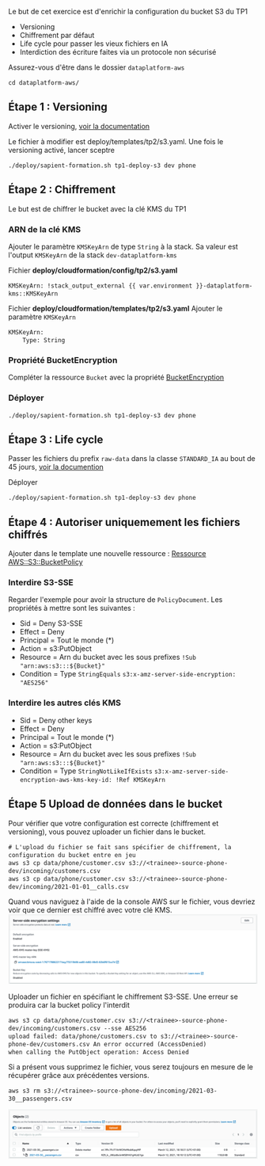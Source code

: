 
Le but de cet exercice est d'enrichir la configuration du bucket S3 du TP1
* Versioning
* Chiffrement par défaut
* Life cycle pour passer les vieux fichiers en IA 
* Interdiction des écriture faites via un protocole non sécurisé


Assurez-vous d'être dans le dossier `dataplatform-aws` 
```shell
cd dataplatform-aws/
```

## Étape 1 : Versioning
Activer le versioning, [voir la documentation](https://docs.aws.amazon.com/AWSCloudFormation/latest/UserGuide/aws-properties-s3-bucket.html#cfn-s3-bucket-versioning)

Le fichier à modifier est deploy/templates/tp2/s3.yaml. Une fois le versioning activé, lancer sceptre
 
```shell
./deploy/sapient-formation.sh tp1-deploy-s3 dev phone
```

## Étape 2 : Chiffrement
Le but est de chiffrer le bucket avec la clé KMS du TP1

### ARN de la clé KMS
Ajouter le paramètre `KMSKeyArn` de type `String` à la stack. Sa valeur est l'output `KMSKeyArn` de la stack `dev-dataplatform-kms`

Fichier **deploy/cloudformation/config/tp2/s3.yaml**
```
KMSKeyArn: !stack_output_external {{ var.environment }}-dataplatform-kms::KMSKeyArn
``` 

Fichier **deploy/cloudformation/templates/tp2/s3.yaml**
Ajouter le paramètre `KMSKeyArn`
```
KMSKeyArn:
    Type: String
```

### Propriété BucketEncryption
Compléter la ressource `Bucket` avec la propriété [BucketEncryption](https://docs.aws.amazon.com/AWSCloudFormation/latest/UserGuide/aws-properties-s3-bucket.html#cfn-s3-bucket-bucketencryption)

### Déployer
```
./deploy/sapient-formation.sh tp1-deploy-s3 dev phone
```

## Étape 3 : Life cycle
Passer les fichiers du prefix `raw-data` dans la classe `STANDARD_IA` au bout de 45 jours,
[voir la documention](https://docs.aws.amazon.com/AWSCloudFormation/latest/UserGuide/aws-properties-s3-bucket.html#cfn-s3-bucket-lifecycleconfig)

Déployer
```
./deploy/sapient-formation.sh tp1-deploy-s3 dev phone
```

## Étape 4 : Autoriser uniquemement les fichiers chiffrés
Ajouter dans le template une nouvelle ressource : [Ressource AWS::S3::BucketPolicy](https://docs.aws.amazon.com/AWSCloudFormation/latest/UserGuide/aws-properties-s3-policy.html)

### Interdire S3-SSE
Regarder l'exemple pour avoir la structure de `PolicyDocument`. Les propriétés à mettre sont les suivantes :
* Sid = Deny S3-SSE
* Effect = Deny
* Principal = Tout le monde (*)
* Action = s3:PutObject
* Resource = Arn du bucket avec les sous prefixes `!Sub "arn:aws:s3:::${Bucket}"`
* Condition = Type `StringEquals` `s3:x-amz-server-side-encryption: "AES256"`

### Interdire les autres clés KMS
* Sid = Deny other keys
* Effect = Deny
* Principal = Tout le monde (*)
* Action = s3:PutObject
* Resource = Arn du bucket avec les sous prefixes `!Sub "arn:aws:s3:::${Bucket}"`
* Condition = Type `StringNotLikeIfExists` `s3:x-amz-server-side-encryption-aws-kms-key-id: !Ref KMSKeyArn`


## Étape 5 Upload de données dans le bucket

Pour vérifier que votre configuration est correcte (chiffrement et versioning), vous pouvez uploader un fichier dans le bucket.

```shell
# L'upload du fichier se fait sans spécifier de chiffrement, la configuration du bucket entre en jeu
aws s3 cp data/phone/customer.csv s3://<trainee>-source-phone-dev/incoming/customers.csv
aws s3 cp data/phone/customer.csv s3://<trainee>-source-phone-dev/incoming/2021-01-01__calls.csv
```

Quand vous naviguez à l'aide de la console AWS sur le fichier, vous devriez voir que ce dernier est chiffré avec votre clé KMS.
![KMS](./documentation/tp2/kms.png "KMS")

Uploader un fichier en spécifiant le chiffrement S3-SSE. Une erreur se produira car la bucket policy l'interdit
```
aws s3 cp data/phone/customer.csv s3://<trainee>-source-phone-dev/incoming/customers.csv --sse AES256
upload failed: data/phone/customers.csv to s3://<trainee>-source-phone-dev/customers.csv An error occurred (AccessDenied) 
when calling the PutObject operation: Access Denied
```


Si a présent vous supprimez le fichier, vous serez toujours en mesure de le récupérer grâce aux précédentes versions.
```shell
aws s3 rm s3://<trainee>-source-phone-dev/incoming/2021-03-30__passengers.csv
```
![Version](./documentation/tp2/s3-delete.png "Version")


